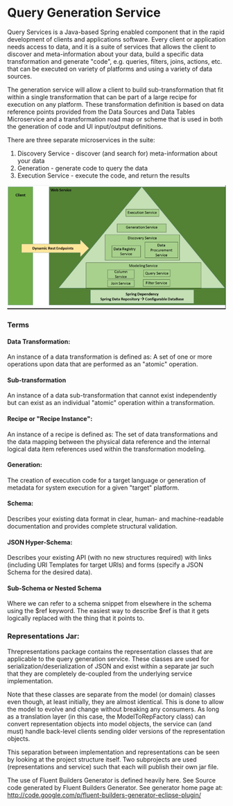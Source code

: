 # Query Generation Service


Query Services  is a Java-based Spring enabled component that in the rapid development of clients and applications software. Every client or application needs access to data, and it is a suite of services that allows the client to discover and meta-information about your data, build a specific data transformation and generate "code", e.g. queries, filters, joins, actions, etc. that can be executed on variety of platforms and using a variety of data sources.  

The generation service will allow a client to build sub-transformation that fit within a single transformation that can be part of a large recipe for execution on any platform.  These transformation definition is based on data reference points provided from the Data Sources and Data Tables Microservice and a transformation road map or scheme that is used in both the generation of code and UI input/output definitions.

There are three separate microservices in the suite:

1. Discovery Service - discover (and search for) meta-information about your data
2. Generation - generate code to query the data
3. Execution Service - execute the code, and return the results

![Screenshot](https://github.com/gloriafaley/java_query/blob/master/Rest_architecture.jpg)

### Terms

#### Data Transformation:
An instance of a data transformation is defined as: A set of one or more operations upon data that are performed as an "atomic" operation.

#### Sub-transformation
An instance of a data sub-transformation that cannot exist independently but can exist as an individual "atomic" operation within a transformation.

#### Recipe or "Recipe Instance":
An instance of a recipe is defined as: The set of data transformations and the data mapping between the physical data reference and the internal logical data item references used within the transformation modeling.

#### Generation:
The creation of execution code for a target language or generation of metadata for system execution for a given "target" platform.

#### Schema:
Describes your existing data format in clear, human- and machine-readable documentation and provides complete structural validation.

#### JSON Hyper-Schema:
Describes your existing API (with no new structures required) with links (including URI Templates for target URIs) and forms (specify a JSON Schema for the desired data).

#### Sub-Schema or Nested Schema
Where we can refer to a schema snippet from elsewhere in the schema using the $ref keyword. The easiest way to describe $ref is that it gets logically replaced with the thing that it points to.


### Representations Jar:

Threpresentations package contains the representation classes that are applicable to the query generation service.  These classes are used for 
serialization/deserialization of JSON and exist within a separate jar such that they are completely de-coupled from the underlying service implementation.  

Note that these classes are separate from the model (or domain) classes even though, at least initially, they are
almost identical.  This is done to allow the model to evolve and change without breaking any consumers.  As long as a 
translation layer (in this case, the ModelToRepFactory class) can convert representation objects into model objects,
the service can (and must) handle back-level clients sending older versions of the representation objects.

This separation between implementation and representations can be seen by looking at the project structure itself.  Two subprojects are used (representations and service) such that each will publish their own jar file.  

The use of Fluent Builders Generator is defined heavily here.  See Source code generated by Fluent Builders Generator. See generator home page at: http://code.google.com/p/fluent-builders-generator-eclipse-plugin/
